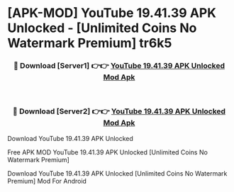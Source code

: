 # [APK-MOD] YouTube 19.41.39 APK Unlocked - [Unlimited Coins No Watermark Premium] tr6k5



<div align="center">
<h3>🔴 Download [Server1] 👉👉 <a href="https://momento.my/?title=YouTube_19.41.39_APK_Unlocked">YouTube 19.41.39 APK Unlocked Mod Apk</a></h3><br>

<h3>🔴 Download [Server2] 👉👉 <a href="https://momento.my/?title=YouTube_19.41.39_APK_Unlocked">YouTube 19.41.39 APK Unlocked Mod Apk</a></h3>
</div>



Download YouTube 19.41.39 APK Unlocked 

Free APK MOD YouTube 19.41.39 APK Unlocked [Unlimited Coins No Watermark Premium]

Download YouTube 19.41.39 APK Unlocked [Unlimited Coins No Watermark Premium] Mod For Android
